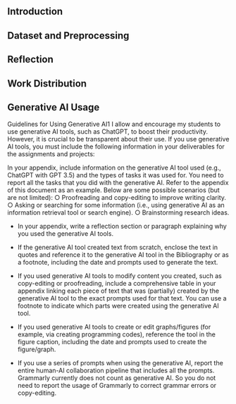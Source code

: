 ## Introduction
## Dataset and Preprocessing
## Reflection
## Work Distribution
## Generative AI Usage
Guidelines for Using Generative AI1
I allow and encourage my students to use generative AI tools, such as ChatGPT, to boost
their productivity. However, it is crucial to be transparent about their use. If you use
generative AI tools, you must include the following information in your deliverables for the
assignments and projects:

In your appendix, include information on the generative AI tool used (e.g.,
ChatGPT with GPT 3.5) and the types of tasks it was used for. You need to report
all the tasks that you did with the generative AI. Refer to the appendix of this
document as an example. Below are some possible scenarios (but are not limited):
○ Proofreading and copy-editing to improve writing clarity.
○ Asking or searching for some information (i.e., using generative AI as an
information retrieval tool or search engine).
○ Brainstorming research ideas.

- In your appendix, write a reflection section or paragraph explaining why you used
the generative AI tools.

- If the generative AI tool created text from scratch, enclose the text in quotes and
reference it to the generative AI tool in the Bibliography or as a footnote,
including the date and prompts used to generate the text.

- If you used generative AI tools to modify content you created, such as copy-editing or
proofreading, include a comprehensive table in your appendix linking each piece
of text that was (partially) created by the generative AI tool to the exact prompts
used for that text. You can use a footnote to indicate which parts were created using
the generative AI tool.

- If you used generative AI tools to create or edit graphs/figures (for example, via
creating programming codes), reference the tool in the figure caption, including the
date and prompts used to create the figure/graph.

- If you use a series of prompts when using the generative AI, report the entire
human-AI collaboration pipeline that includes all the prompts.
Grammarly currently does not count as generative AI. So you do not need to report the
usage of Grammarly to correct grammar errors or copy-editing.